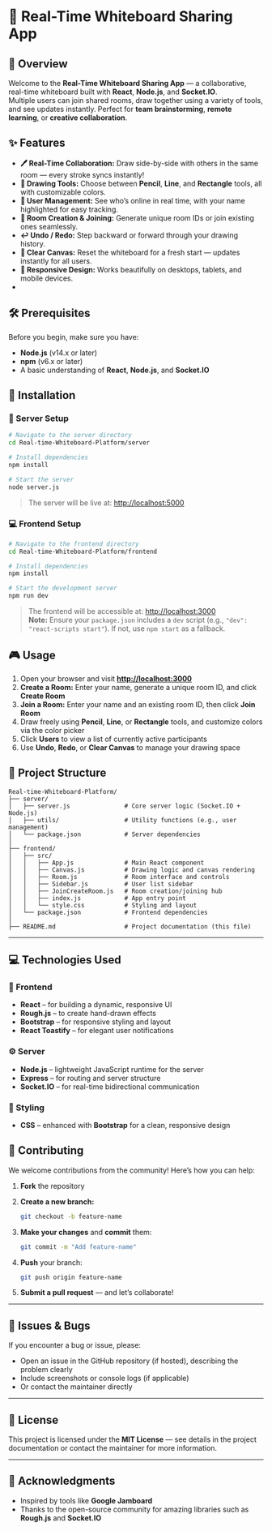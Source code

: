 # 🎨 Real-Time Whiteboard Sharing App 

## 🌟 Overview
Welcome to the **Real-Time Whiteboard Sharing App** — a collaborative, real-time whiteboard built with **React**, **Node.js**, and **Socket.IO**.  
Multiple users can join shared rooms, draw together using a variety of tools, and see updates instantly. Perfect for **team brainstorming**, **remote learning**, or **creative collaboration**.


## ✨ Features

- **🖊️ Real-Time Collaboration:** Draw side-by-side with others in the same room — every stroke syncs instantly!  
- **🎨 Drawing Tools:** Choose between **Pencil**, **Line**, and **Rectangle** tools, all with customizable colors.  
- **👥 User Management:** See who’s online in real time, with your name highlighted for easy tracking.  
- **🔗 Room Creation & Joining:** Generate unique room IDs or join existing ones seamlessly.  
- **↩️ Undo / Redo:** Step backward or forward through your drawing history.  
- **🧹 Clear Canvas:** Reset the whiteboard for a fresh start — updates instantly for all users.  
- **📱 Responsive Design:** Works beautifully on desktops, tablets, and mobile devices.
- 

## 🛠️ Prerequisites

Before you begin, make sure you have:

- **Node.js** (v14.x or later)  
- **npm** (v6.x or later)  
- A basic understanding of **React**, **Node.js**, and **Socket.IO**


## 🚀 Installation

### 🧩 Server Setup

```bash
# Navigate to the server directory
cd Real-time-Whiteboard-Platform/server

# Install dependencies
npm install

# Start the server
node server.js
```

> The server will be live at: [http://localhost:5000](http://localhost:5000)



### 💻 Frontend Setup

```bash
# Navigate to the frontend directory
cd Real-time-Whiteboard-Platform/frontend

# Install dependencies
npm install

# Start the development server
npm run dev
```

> The frontend will be accessible at: [http://localhost:3000](http://localhost:3000)  
> **Note:** Ensure your `package.json` includes a `dev` script (e.g., `"dev": "react-scripts start"`). If not, use `npm start` as a fallback.


## 🎮 Usage

1. Open your browser and visit **[http://localhost:3000](http://localhost:3000)**  
2. **Create a Room:** Enter your name, generate a unique room ID, and click **Create Room**  
3. **Join a Room:** Enter your name and an existing room ID, then click **Join Room**  
4. Draw freely using **Pencil**, **Line**, or **Rectangle** tools, and customize colors via the color picker  
5. Click **Users** to view a list of currently active participants  
6. Use **Undo**, **Redo**, or **Clear Canvas** to manage your drawing space  


## 📂 Project Structure

```
Real-time-Whiteboard-Platform/
├── server/
│   ├── server.js               # Core server logic (Socket.IO + Node.js)
│   ├── utils/                  # Utility functions (e.g., user management)
│   └── package.json            # Server dependencies
│
├── frontend/
│   ├── src/
│   │   ├── App.js              # Main React component
│   │   ├── Canvas.js           # Drawing logic and canvas rendering
│   │   ├── Room.js             # Room interface and controls
│   │   ├── Sidebar.js          # User list sidebar
│   │   ├── JoinCreateRoom.js   # Room creation/joining hub
│   │   ├── index.js            # App entry point
│   │   └── style.css           # Styling and layout
│   └── package.json            # Frontend dependencies
│
├── README.md                   # Project documentation (this file)
```

---

## 💻 Technologies Used

### 🧠 Frontend

* **React** – for building a dynamic, responsive UI  
* **Rough.js** – to create hand-drawn effects  
* **Bootstrap** – for responsive styling and layout  
* **React Toastify** – for elegant user notifications  

### ⚙️ Server

* **Node.js** – lightweight JavaScript runtime for the server  
* **Express** – for routing and server structure  
* **Socket.IO** – for real-time bidirectional communication  

### 🎨 Styling

* **CSS** – enhanced with **Bootstrap** for a clean, responsive design  



## 🤝 Contributing

We welcome contributions from the community! Here’s how you can help:

1. **Fork** the repository  
2. **Create a new branch:**

   ```bash
   git checkout -b feature-name
   ```
3. **Make your changes** and **commit** them:

   ```bash
   git commit -m "Add feature-name"
   ```
4. **Push** your branch:

   ```bash
   git push origin feature-name
   ```
5. **Submit a pull request** — and let’s collaborate!

---

## 🐛 Issues & Bugs

If you encounter a bug or issue, please:

* Open an issue in the GitHub repository (if hosted), describing the problem clearly  
* Include screenshots or console logs (if applicable)  
* Or contact the maintainer directly  

---

## 📜 License
This project is licensed under the **MIT License** — see details in the project documentation or contact the maintainer for more information.

---

## 🙌 Acknowledgments

* Inspired by tools like **Google Jamboard**  
* Thanks to the open-source community for amazing libraries such as **Rough.js** and **Socket.IO**
